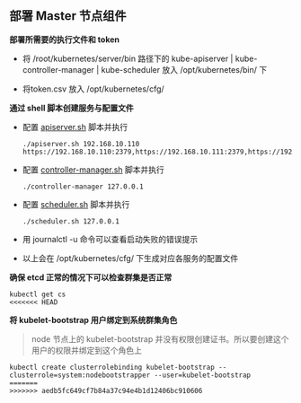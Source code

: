 ## 部署 Master 节点组件

__部署所需要的执行文件和 token__

- 将 /root/kubernetes/server/bin 路径下的 kube-apiserver | kube-controller-manager | kube-scheduler 放入 /opt/kubernetes/bin/ 下

- 将token.csv 放入 /opt/kubernetes/cfg/

__通过 shell 脚本创建服务与配置文件__

- 配置 [apiserver.sh](https://github.com/lcePolarBear/Kubernetes_Basic_Config_Note/blob/master/config-files/apiserver.sh) 脚本并执行    
    ```
    ./apiserver.sh 192.168.10.110 https://192.168.10.110:2379,https://192.168.10.111:2379,https://192.168.10.112:2379
    ```
- 配置 [controller-manager.sh](https://github.com/lcePolarBear/Kubernetes_Basic_Config_Note/blob/master/config-files/controller-manager.sh) 脚本并执行
    ```
    ./controller-manager 127.0.0.1
    ```
- 配置 [scheduler.sh](https://github.com/lcePolarBear/Kubernetes_Basic_Config_Note/blob/master/config-files/scheduler.sh) 脚本并执行
    ```
    ./scheduler.sh 127.0.0.1
    ```
- 用 journalctl -u 命令可以查看启动失败的错误提示

- 以上会在 /opt/kubernetes/cfg/ 下生成对应各服务的配置文件

__确保 etcd 正常的情况下可以检查群集是否正常__
```
kubectl get cs
<<<<<<< HEAD
```

__将 kubelet-bootstrap 用户绑定到系统群集角色__
>node 节点上的 kubelet-bootstrap 并没有权限创建证书。所以要创建这个用户的权限并绑定到这个角色上 
```
kubectl create clusterrolebinding kubelet-bootstrap --clusterrole=system:nodebootstrapper --user=kubelet-bootstrap
=======
>>>>>>> aedb5fc649cf7b84a37c94e4b1d12406bc910606
```